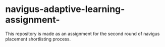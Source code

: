 # navigus-adaptive-learning-assignment-
This repository is made as an assignment for the second round of navigus placement shortlisting process.
